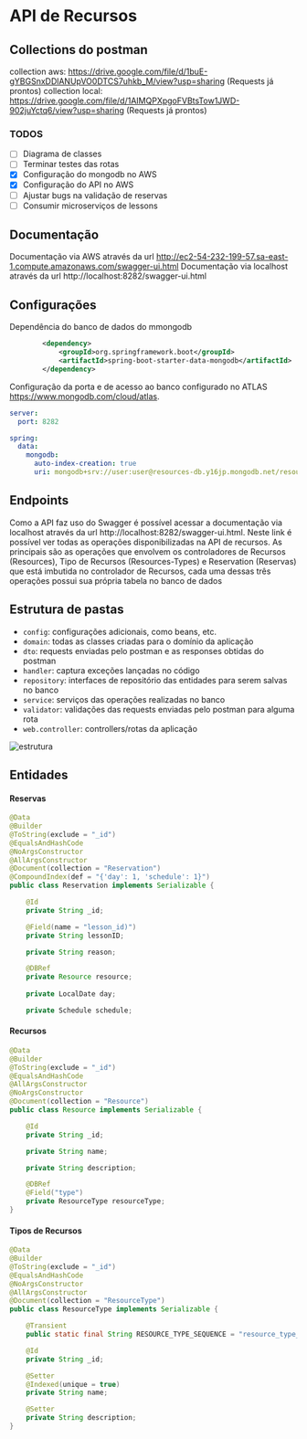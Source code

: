 # API de Recursos

## Collections do postman

collection aws: https://drive.google.com/file/d/1buE-gYBGSnxDDlANUpVO0DTCS7uhkb_M/view?usp=sharing (Requests já prontos)
collection local: https://drive.google.com/file/d/1AIMQPXpgoFVBtsTow1JWD-902juYctq6/view?usp=sharing (Requests já prontos)

### TODOS
- [ ] Diagrama de classes
- [ ] Terminar testes das rotas
- [X] Configuração do mongodb no AWS
- [X] Configuração do API no AWS
- [ ] Ajustar bugs na validação de reservas
- [ ] Consumir microserviços de lessons

## Documentação
Documentação via AWS através da url http://ec2-54-232-199-57.sa-east-1.compute.amazonaws.com/swagger-ui.html
Documentação via localhost através da url http://localhost:8282/swagger-ui.html

## Configurações

Dependência do banco de dados do mmongodb

```xml
		<dependency>
			<groupId>org.springframework.boot</groupId>
			<artifactId>spring-boot-starter-data-mongodb</artifactId>
		</dependency>
```
Configuração da porta e de acesso ao banco configurado no ATLAS https://www.mongodb.com/cloud/atlas.


```yml
server:
  port: 8282

spring:
  data:
    mongodb:
      auto-index-creation: true
      uri: mongodb+srv://user:user@resources-db.y16jp.mongodb.net/resources-db?retryWrites=true&w=majority
```

## Endpoints

Como a API faz uso do Swagger é possível acessar a documentação via localhost através da url http://localhost:8282/swagger-ui.html. Neste link é possível ver todas as operações disponibilizadas na API de recursos. As principais são as operações que envolvem os controladores de Recursos (Resources), Tipo de Recursos (Resources-Types) e Reservation (Reservas) que está imbutida no controlador de Recursos, cada uma dessas três operações possui sua própria tabela no banco de dados

## Estrutura de pastas

* `config`: configurações adicionais, como beans, etc.
* `domain`: todas as classes criadas para o domínio da aplicação
* `dto`: requests enviadas pelo postman e as responses obtidas do postman
* `handler`: captura exceções lançadas no código
* `repository`: interfaces de repositório das entidades para serem salvas no banco
* `service`: serviços das operações realizadas no banco
* `validator`: validações das requests enviadas pelo postman para alguma rota
* `web.controller`: controllers/rotas da aplicação

![estrutura](https://i.ibb.co/w7vK7BJ/dir.jpg)

## Entidades
#### Reservas

```java
@Data
@Builder
@ToString(exclude = "_id")
@EqualsAndHashCode
@NoArgsConstructor
@AllArgsConstructor
@Document(collection = "Reservation")
@CompoundIndex(def = "{'day': 1, 'schedule': 1}")
public class Reservation implements Serializable {

    @Id
    private String _id;

    @Field(name = "lesson_id)")
    private String lessonID;

    private String reason;

    @DBRef
    private Resource resource;
    
    private LocalDate day;

    private Schedule schedule;  
```

#### Recursos

```java
@Data
@Builder
@ToString(exclude = "_id")
@EqualsAndHashCode
@AllArgsConstructor
@NoArgsConstructor
@Document(collection = "Resource")
public class Resource implements Serializable {

    @Id
    private String _id;

    private String name;

    private String description;

    @DBRef
    @Field("type")
    private ResourceType resourceType;
}
```

#### Tipos de Recursos

```java
@Data
@Builder
@ToString(exclude = "_id")
@EqualsAndHashCode
@NoArgsConstructor
@AllArgsConstructor
@Document(collection = "ResourceType")
public class ResourceType implements Serializable {

    @Transient
    public static final String RESOURCE_TYPE_SEQUENCE = "resource_type_sequence";

    @Id
    private String _id;

    @Setter
    @Indexed(unique = true)
    private String name;

    @Setter
    private String description;
}
```
